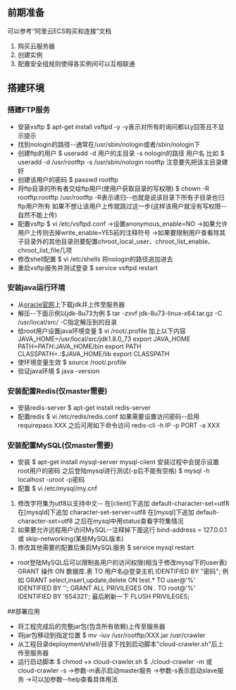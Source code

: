 ## 前期准备
可以参考“阿里云ECS购买和连接”文档
1. 购买云服务器
2. 创建实例
3. 配置安全组规则使得各实例间可以互相联通

## 搭建环境
### 搭建FTP服务
* 安装vsftp
    	$ apt-get install vsftpd -y
-y表示对所有的询问都以y回答且不显示提示
* 找到nologin的路径--通常在/usr/sbin/nologin或者/sbin/nologin下
* 创建ftp的用户
		$ useradd -d 用户的主目录 -s nologin的路径 用户名
比如
		$ useradd -d /usr/rootftp -s /usr/sbin/nologin rootftp
注意要先把该主目录建好
* 创建该用户的密码
		$ passwd rootftp
* 将ftp目录的所有者交给ftp用户(使用户获取目录的写权限)
		$ chown -R rootftp:rootftp /usr/rootftp
-R表示递归--也就是说该目录下所有子目录也归ftp用户所有
如果不想让该用户上传就跳过这一步(这样该用户就没有写权限--自然不能上传)
*  配置vsftp
		$ vi /etc/vsftpd.conf
->设置anonymous_enable=NO
->如果允许用户上传则去掉write_enable=YES前的注释符号
->如果要限制用户查看除其子目录外的其他目录则要配置chroot_local_user、chroot_list_enable、chroot_list_file几项
* 修改shell配置
		$ vi /etc/shells
将nologin的路径追加进去
* 重启vsftp服务并测试登录
		$ service vsftpd restart

### 安装java运行环境
* 从[oracle官网](http://www.oracle.com/technetwork/java/javase/downloads/index.html)上下载jdk并上传至服务器
* 解压--下面示例以jdk-8u73为例
		$ tar -zxvf jdk-8u73-linux-x64.tar.gz  -C /usr/local/src/
-C指定解压到的目录
* 给root用户设置java环境变量
		$ vi /root/.profile
加上以下内容
	    JAVA_HOME=/usr/local/src/jdk1.8.0_73
	    export JAVA_HOME
	    PATH=$PATH:$JAVA_HOME/bin
	    export PATH
	    CLASSPATH=.:$JAVA_HOME/lib
	    export CLASSPATH
* 使环境变量生效
		$ source /root/.profile
* 验证java环境
		$ java -version

### 安装配置Redis(仅master需要)
* 安装redis-server
		$ apt-get install redis-server
* 配置redis
		$ vi /etc/redis/redis.conf
如果需要设置访问密码--启用
		requirepass XXX
之后可用如下命令访问
		redis-cli -h IP -p PORT -a XXX

### 安装配置MySQL(仅master需要)
* 安装
		$ apt-get install mysql-server mysql-client
安装过程中会提示设置root用户的密码
之后登陆mysql进行测试(-p后不能有空格)
		$ mysql -h localhost -uroot -p密码
* 配置
		$ vi /etc/mysql/my.cnf
1. 修改字符集为utf8以支持中文--
在[client]下追加
		default-character-set=utf8
在[mysqld]下追加
		character-set-server=utf8
在[mysql]下追加
		default-character-set=utf8
之后在mysql中用status查看字符集情况
2. 如果要允许远程用户访问MySQL--注释掉下面这行
		bind-address = 127.0.0.1 或 skip-networking(某些MySQL版本)
3. 修改其他需要的配置后重启MySQL服务
		$ service mysql restart
* root登陆MySQL后可以限制各用户的访问权限(相当于修改mysql下的user表)
		GRANT 操作 ON 数据库.表 TO 用户名@登录主机 IDENTIFIED BY "密码";
例如
		GRANT select,insert,update,delete ON test.* TO user@'%' IDENTIFIED BY '';
		GRANT ALL PRIVILEGES ON *.* TO root@'%' IDENTIFIED BY '654321';
最后刷新一下
		FLUSH PRIVILEGES;

##部署应用
* 将工程完成后的完整jar包(包含所有依赖)上传至服务器
* 将jar包移动到指定位置
		$ mv -iuv /usr/rootftp/XXX.jar /usr/crawler
* 从工程目录deployment/shell/目录下找到启动脚本"cloud-crawler.sh"后上传至服务器
* 运行启动脚本
		$ chmod +x cloud-crawler.sh
		$ ./cloud-crawler -m 或 cloud-crawler -s
->参数-m表示启动master服务
->参数-s表示启动slave服务
->可以加参数--help查看具体用法
